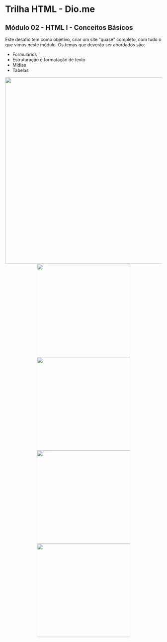 # Trilha HTML - Dio.me
## Módulo 02 - HTML I - Conceitos Básicos

Este desafio tem como objetivo, criar um site "quase" completo, com tudo o que vimos neste módulo. Os temas que deverão ser abordados são:
- Formulários
- Estruturação e formatação de texto
- Mídias
- Tabelas
<div align="center">

<img title="adote um gatinho" src="../primeiro-siteHtml-completo/assets/readme/page1.jpg" alt="" width="600px"><br>
<img title="adote um gatinho" src="../primeiro-siteHtml-completo/assets/readme/page2.jpg" alt="" width="300px">
<img title="adote um gatinho" src="../primeiro-siteHtml-completo/assets/readme/page3.jpg" alt="" width="300px"><br>
<img title="adote um gatinho" src="../primeiro-siteHtml-completo/assets/readme/page4.jpg" alt="" width="300px">
<img title="adote um gatinho" src="../primeiro-siteHtml-completo/assets/readme/page5.jpg" alt="" width="300px">

</div>